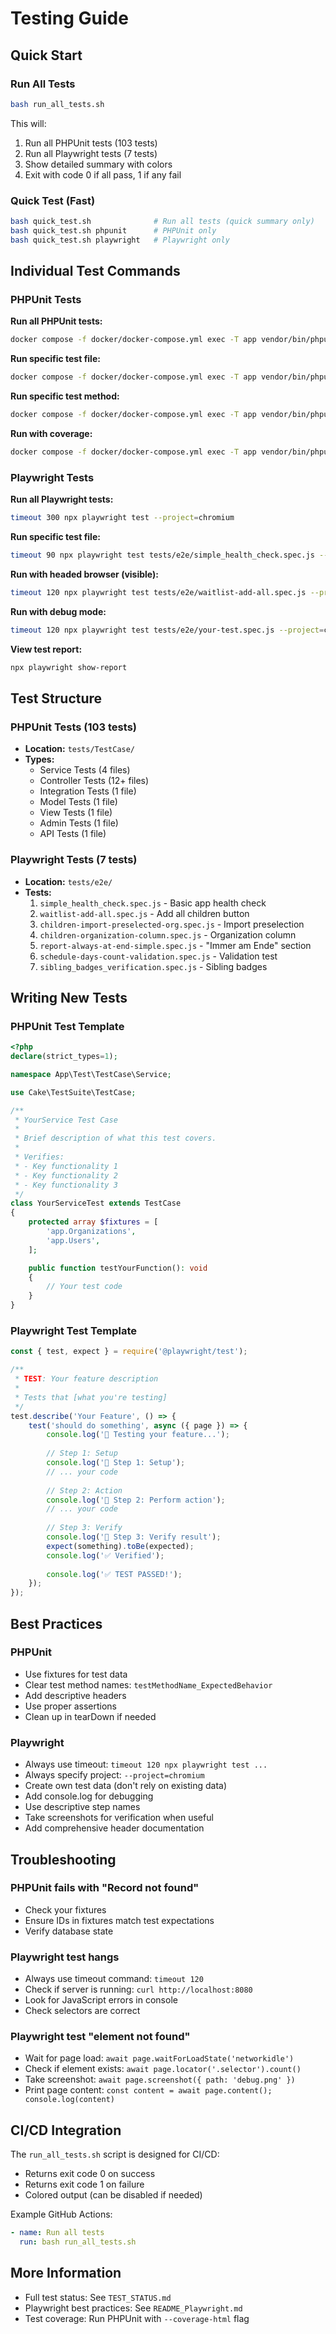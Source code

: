 # Testing Guide

## Quick Start

### Run All Tests
```bash
bash run_all_tests.sh
```

This will:
1. Run all PHPUnit tests (103 tests)
2. Run all Playwright tests (7 tests)
3. Show detailed summary with colors
4. Exit with code 0 if all pass, 1 if any fail

### Quick Test (Fast)
```bash
bash quick_test.sh              # Run all tests (quick summary only)
bash quick_test.sh phpunit      # PHPUnit only
bash quick_test.sh playwright   # Playwright only
```

## Individual Test Commands

### PHPUnit Tests

**Run all PHPUnit tests:**
```bash
docker compose -f docker/docker-compose.yml exec -T app vendor/bin/phpunit
```

**Run specific test file:**
```bash
docker compose -f docker/docker-compose.yml exec -T app vendor/bin/phpunit tests/TestCase/Service/ReportServiceTest.php
```

**Run specific test method:**
```bash
docker compose -f docker/docker-compose.yml exec -T app vendor/bin/phpunit --filter testGenerateReportData
```

**Run with coverage:**
```bash
docker compose -f docker/docker-compose.yml exec -T app vendor/bin/phpunit --coverage-text
```

### Playwright Tests

**Run all Playwright tests:**
```bash
timeout 300 npx playwright test --project=chromium
```

**Run specific test file:**
```bash
timeout 90 npx playwright test tests/e2e/simple_health_check.spec.js --project=chromium
```

**Run with headed browser (visible):**
```bash
timeout 120 npx playwright test tests/e2e/waitlist-add-all.spec.js --project=chromium --headed
```

**Run with debug mode:**
```bash
timeout 120 npx playwright test tests/e2e/your-test.spec.js --project=chromium --debug
```

**View test report:**
```bash
npx playwright show-report
```

## Test Structure

### PHPUnit Tests (103 tests)
- **Location:** `tests/TestCase/`
- **Types:**
  - Service Tests (4 files)
  - Controller Tests (12+ files)
  - Integration Tests (1 file)
  - Model Tests (1 file)
  - View Tests (1 file)
  - Admin Tests (1 file)
  - API Tests (1 file)

### Playwright Tests (7 tests)
- **Location:** `tests/e2e/`
- **Tests:**
  1. `simple_health_check.spec.js` - Basic app health check
  2. `waitlist-add-all.spec.js` - Add all children button
  3. `children-import-preselected-org.spec.js` - Import preselection
  4. `children-organization-column.spec.js` - Organization column
  5. `report-always-at-end-simple.spec.js` - "Immer am Ende" section
  6. `schedule-days-count-validation.spec.js` - Validation test
  7. `sibling_badges_verification.spec.js` - Sibling badges

## Writing New Tests

### PHPUnit Test Template
```php
<?php
declare(strict_types=1);

namespace App\Test\TestCase\Service;

use Cake\TestSuite\TestCase;

/**
 * YourService Test Case
 * 
 * Brief description of what this test covers.
 * 
 * Verifies:
 * - Key functionality 1
 * - Key functionality 2
 * - Key functionality 3
 */
class YourServiceTest extends TestCase
{
    protected array $fixtures = [
        'app.Organizations',
        'app.Users',
    ];

    public function testYourFunction(): void
    {
        // Your test code
    }
}
```

### Playwright Test Template
```javascript
const { test, expect } = require('@playwright/test');

/**
 * TEST: Your feature description
 * 
 * Tests that [what you're testing]
 */
test.describe('Your Feature', () => {
    test('should do something', async ({ page }) => {
        console.log('🧪 Testing your feature...');
        
        // Step 1: Setup
        console.log('📍 Step 1: Setup');
        // ... your code
        
        // Step 2: Action
        console.log('📍 Step 2: Perform action');
        // ... your code
        
        // Step 3: Verify
        console.log('📍 Step 3: Verify result');
        expect(something).toBe(expected);
        console.log('✅ Verified');
        
        console.log('✅ TEST PASSED!');
    });
});
```

## Best Practices

### PHPUnit
- Use fixtures for test data
- Clear test method names: `testMethodName_ExpectedBehavior`
- Add descriptive headers
- Use proper assertions
- Clean up in tearDown if needed

### Playwright
- Always use timeout: `timeout 120 npx playwright test ...`
- Always specify project: `--project=chromium`
- Create own test data (don't rely on existing data)
- Add console.log for debugging
- Use descriptive step names
- Take screenshots for verification when useful
- Add comprehensive header documentation

## Troubleshooting

### PHPUnit fails with "Record not found"
- Check your fixtures
- Ensure IDs in fixtures match test expectations
- Verify database state

### Playwright test hangs
- Always use timeout command: `timeout 120`
- Check if server is running: `curl http://localhost:8080`
- Look for JavaScript errors in console
- Check selectors are correct

### Playwright test "element not found"
- Wait for page load: `await page.waitForLoadState('networkidle')`
- Check if element exists: `await page.locator('.selector').count()`
- Take screenshot: `await page.screenshot({ path: 'debug.png' })`
- Print page content: `const content = await page.content(); console.log(content)`

## CI/CD Integration

The `run_all_tests.sh` script is designed for CI/CD:
- Returns exit code 0 on success
- Returns exit code 1 on failure
- Colored output (can be disabled if needed)

Example GitHub Actions:
```yaml
- name: Run all tests
  run: bash run_all_tests.sh
```

## More Information

- Full test status: See `TEST_STATUS.md`
- Playwright best practices: See `README_Playwright.md`
- Test coverage: Run PHPUnit with `--coverage-html` flag
